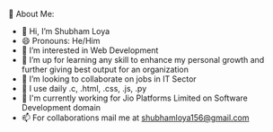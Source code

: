 🤵 About Me:
- 👋 Hi, I’m Shubham Loya
- 😄 Pronouns: He/Him
- 👀 I’m interested in Web Development
- 🌱 I’m up for learning any skill to enhance my personal growth and further giving best output for an organization
- 💞️ I’m looking to collaborate on jobs in IT Sector
- 🤔 I use daily .c, .html, .css, .js, .py
- 🏦 I'm currently working for Jio Platforms Limited on Software Development domain
- 📫 For collaborations mail me at shubhamloya156@gmail.com
